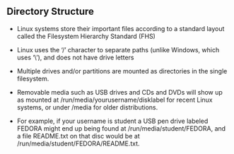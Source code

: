 ## Directory Structure

- Linux systems store their important files according to a standard layout called the Filesystem Hierarchy Standard (FHS)

- Linux uses the ‘/’ character to separate paths (unlike Windows, which uses ‘\’), and does not have drive letters

- Multiple drives and/or partitions are mounted as directories in the single filesystem. 

- Removable media such as USB drives and CDs and DVDs will show up as mounted at /run/media/yourusername/disklabel for recent Linux systems, or under /media for older distributions. 

- For example, if your username is student a USB pen drive labeled FEDORA might end up being found at /run/media/student/FEDORA, and a file README.txt on that disc would be at /run/media/student/FEDORA/README.txt.
